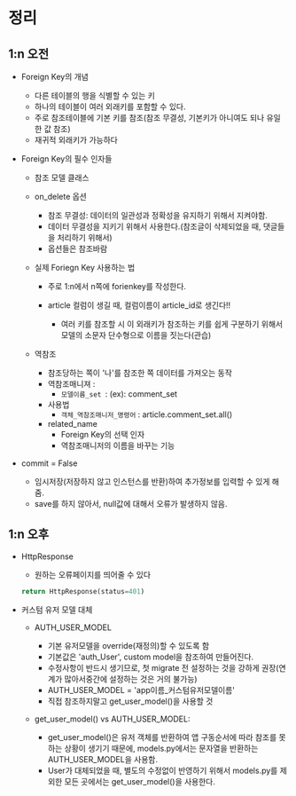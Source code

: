 # 정리



## 1:n 오전

- Foreign Key의 개념
  - 다른 테이블의 행을 식별할 수 있는 키
  - 하나의 테이블이 여러 외래키를 포함할 수 있다.
  - 주로 참조테이블에 기본 키를 참조(참조 무결성, 기본키가 아니여도 되나 유일한 값 참조)
  - 재귀적 외래키가 가능하다



- Foreign Key의 필수 인자들

  - 참조 모델 클래스
  - on_delete 옵션

    - 참조 무결성: 데이터의 일관성과 정확성을 유지하기 위해서 지켜야함.
    - 데이터 무결성을 지키기 위해서 사용한다.(참조글이 삭제되었을 때, 댓글들을 처리하기 위해서)
    - 옵션들은 참조바람



  - 실제 Foriegn Key 사용하는 법

    - 주로 1:n에서 n쪽에 forienkey를 작성한다.

    - article 컬럼이 생길 때, 컬럼이름이 article_id로 생긴다!!

      - 여러 키를 참조할 시 이 외래키가 참조하는 키를 쉽게 구분하기 위해서 모델의 소문자 단수형으로 이름을 짓는다(관습)
      
      

  - 역참조

    - 참조당하는 쪽이 '나'를 참조한 쪽 데이터를 가져오는 동작
    - 역참조매니져 : 
      - `모델이름_set `:  (ex): comment_set
    - 사용법
      - `객체_역참조매니저_명령어`  : article.comment_set.all()
    - related_name
      - Foreign Key의 선택 인자
      - 역참조매니저의 이름을 바꾸는 기능



- commit = False
  - 임시저장(저장하지 않고 인스턴스를 반환)하여 추가정보를 입력할 수 있게 해줌.
  - save를 하지 않아서, null값에 대해서 오류가 발생하지 않음. 



## 1:n 오후

- HttpResponse

  - 원하는 오류페이지를 띄어줄 수 있다

  ```python
  return HttpResponse(status=401)
  ```

  

- 커스텀 유저 모델 대체

  - AUTH_USER_MODEL

    - 기본 유저모델을 override(재정의)할 수 있도록 함
    - 기본값은 'auth_User', custom model을 참조하여 만들어진다.
    - 수정사항이 반드시 생기므로, 첫 migrate 전 설정하는 것을 강하게 권장(연계가 많아서중간에 설정하는 것은 거의 불가능)
    - AUTH_USER_MODEL = 'app이름_커스텀유저모델이름'
    - 직접 참조하지말고 get_user_model()을 사용할 것

    

  - get_user_model() vs AUTH_USER_MODEL:

    - get_user_model()은 유저 객체를 반환하여 앱 구동순서에 따라 참조를 못하는 상황이 생기기 때문에, models.py에서는 문자열을 반환하는 AUTH_USER_MODEL을 사용함.
    - User가 대체되었을 때, 별도의 수정없이 반영하기 위해서 models.py를 제외한 모든 곳에서는 get_user_model()을 사용한다.
